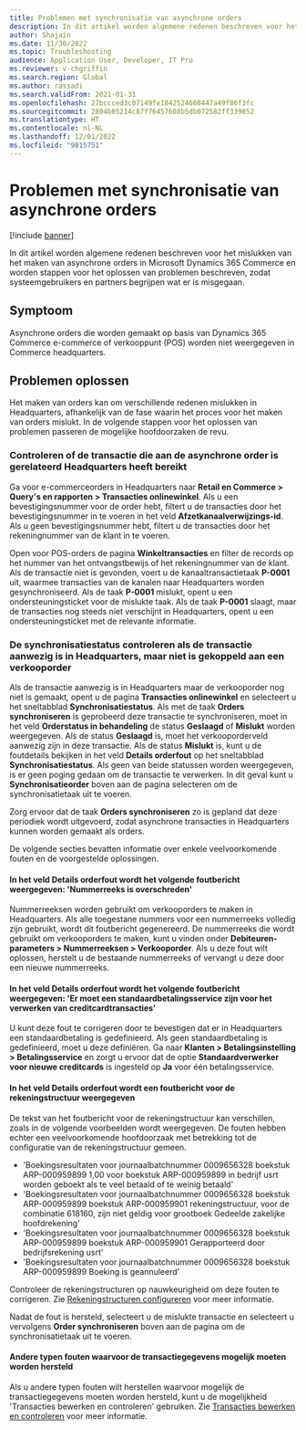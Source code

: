 ```yaml
---
title: Problemen met synchronisatie van asynchrone orders
description: In dit artikel worden algemene redenen beschreven voor het mislukken van het maken van asynchrone orders in Microsoft Dynamics 365 Commerce en worden stappen voor het oplossen van problemen beschreven, zodat systeemgebruikers en partners begrijpen wat er is misgegaan.
author: Shajain
ms.date: 11/30/2022
ms.topic: Troubleshooting
audience: Application User, Developer, IT Pro
ms.reviewer: v-chgriffin
ms.search.region: Global
ms.author: rassadi
ms.search.validFrom: 2021-01-31
ms.openlocfilehash: 27bccced3c07149fe1842524660447a49f86f3fc
ms.sourcegitcommit: 2804b05214c87f76457608b5db072582ff339852
ms.translationtype: HT
ms.contentlocale: nl-NL
ms.lasthandoff: 12/01/2022
ms.locfileid: "9815751"
---
```

# <a name="asynchronous-order-synchronization-issues"></a>Problemen met synchronisatie van asynchrone orders

[!include [banner](../../includes/banner.md)]

In dit artikel worden algemene redenen beschreven voor het mislukken van het maken van asynchrone orders in Microsoft Dynamics 365 Commerce en worden stappen voor het oplossen van problemen beschreven, zodat systeemgebruikers en partners begrijpen wat er is misgegaan.

## <a name="symptom"></a>Symptoom

Asynchrone orders die worden gemaakt op basis van Dynamics 365 Commerce e-commerce of verkooppunt (POS) worden niet weergegeven in Commerce headquarters.

## <a name="troubleshooting"></a>Problemen oplossen

Het maken van orders kan om verschillende redenen mislukken in Headquarters, afhankelijk van de fase waarin het proces voor het maken van orders mislukt. In de volgende stappen voor het oplossen van problemen passeren de mogelijke hoofdoorzaken de revu.

### <a name="validate-that-the-transaction-related-to-the-asynchronous-order-has-reached-headquarters"></a>Controleren of de transactie die aan de asynchrone order is gerelateerd Headquarters heeft bereikt

Ga voor e-commerceorders in Headquarters naar **Retail en Commerce \> Query's en rapporten \> Transacties onlinewinkel**. Als u een bevestigingsnummer voor de order hebt, filtert u de transacties door het bevestigingsnummer in te voeren in het veld **Afzetkanaalverwijzings-id**. Als u geen bevestigingsnummer hebt, filtert u de transacties door het rekeningnummer van de klant in te voeren.

Open voor POS-orders de pagina **Winkeltransacties** en filter de records op het nummer van het ontvangstbewijs of het rekeningnummer van de klant. Als de transactie niet is gevonden, voert u de kanaaltransactietaak **P-0001** uit, waarmee transacties van de kanalen naar Headquarters worden gesynchroniseerd. Als de taak **P-0001** mislukt, opent u een ondersteuningsticket voor de mislukte taak. Als de taak **P-0001** slaagt, maar de transacties nog steeds niet verschijnt in Headquarters, opent u een ondersteuningsticket met de relevante informatie.
 
### <a name="check-the-synchronization-status-if-the-transaction-is-present-in-headquarters-but-isnt-linked-with-a-sales-order"></a>De synchronisatiestatus controleren als de transactie aanwezig is in Headquarters, maar niet is gekoppeld aan een verkooporder

Als de transactie aanwezig is in Headquarters maar de verkooporder nog niet is gemaakt, opent u de pagina **Transacties onlinewinkel** en selecteert u het sneltabblad **Synchronisatiestatus**. Als met de taak **Orders synchroniseren** is geprobeerd deze transactie te synchroniseren, moet in het veld **Orderstatus in behandeling** de status **Geslaagd** of **Mislukt** worden weergegeven. Als de status **Geslaagd** is, moet het verkooporderveld aanwezig zijn in deze transactie. Als de status **Mislukt** is, kunt u de foutdetails bekijken in het veld **Details orderfout** op het sneltabblad **Synchronisatiestatus**. Als geen van beide statussen worden weergegeven, is er geen poging gedaan om de transactie te verwerken. In dit geval kunt u **Synchronisatieorder** boven aan de pagina selecteren om de synchronisatietaak uit te voeren.

Zorg ervoor dat de taak **Orders synchroniseren** zo is gepland dat deze periodiek wordt uitgevoerd, zodat asynchrone transacties in Headquarters kunnen worden gemaakt als orders.

De volgende secties bevatten informatie over enkele veelvoorkomende fouten en de voorgestelde oplossingen.

#### <a name="the-order-error-details-field-shows-the-following-error-message-number-sequence-has-been-exceeded"></a>In het veld Details orderfout wordt het volgende foutbericht weergegeven: 'Nummerreeks is overschreden'

Nummerreeksen worden gebruikt om verkooporders te maken in Headquarters. Als alle toegestane nummers voor een nummerreeks volledig zijn gebruikt, wordt dit foutbericht gegenereerd. De nummerreeks die wordt gebruikt om verkooporders te maken, kunt u vinden onder **Debiteuren-parameters \> Nummerreeksen \> Verkooporder**. Als u deze fout wilt oplossen, herstelt u de bestaande nummerreeks of vervangt u deze door een nieuwe nummerreeks.

#### <a name="the-order-error-details-field-shows-the-following-error-message-there-must-be-a-default-payment-service-to-process-credit-card-transactions"></a>In het veld Details orderfout wordt het volgende foutbericht weergegeven: 'Er moet een standaardbetalingsservice zijn voor het verwerken van creditcardtransacties'

U kunt deze fout te corrigeren door te bevestigen dat er in Headquarters een standaardbetaling is gedefinieerd. Als geen standaardbetaling is gedefinieerd, moet u deze definiëren. Ga naar **Klanten \> Betalingsinstelling \> Betalingsservice** en zorgt u ervoor dat de optie **Standaardverwerker voor nieuwe creditcards** is ingesteld op **Ja** voor één betalingsservice.
    
#### <a name="the-order-error-details-field-shows-an-account-structure-error-message"></a>In het veld Details orderfout wordt een foutbericht voor de rekeningstructuur weergegeven

De tekst van het foutbericht voor de rekeningstructuur kan verschillen, zoals in de volgende voorbeelden wordt weergegeven. De fouten hebben echter een veelvoorkomende hoofdoorzaak met betrekking tot de configuratie van de rekeningstructuur gemeen.

- 'Boekingsresultaten voor journaalbatchnummer 0009656328 boekstuk ARP-000959899 1,00 voor boekstuk ARP-000959899 in bedrijf usrt worden geboekt als te veel betaald of te weinig betaald'
- 'Boekingsresultaten voor journaalbatchnummer 0009656328 boekstuk ARP-000959899 boekstuk ARP-000959901 rekeningstructuur, voor de combinatie 618160, zijn niet geldig voor grootboek Gedeelde zakelijke hoofdrekening'
- 'Boekingsresultaten voor journaalbatchnummer 0009656328 boekstuk ARP-000959899 boekstuk ARP-000959901 Gerapporteerd door bedrijfsrekening usrt'
- 'Boekingsresultaten voor journaalbatchnummer 0009656328 boekstuk ARP-000959899 Boeking is geannuleerd'
    
Controleer de rekeningstructuren op nauwkeurigheid om deze fouten te corrigeren. Zie [Rekeningstructuren configureren](/dynamics365/finance/general-ledger/configure-account-structures) voor meer informatie.
    
Nadat de fout is hersteld, selecteert u de mislukte transactie en selecteert u vervolgens **Order synchroniseren** boven aan de pagina om de synchronisatietaak uit te voeren.
    
#### <a name="other-types-of-errors-that-might-require-the-transaction-data-to-be-fixed"></a>Andere typen fouten waarvoor de transactiegegevens mogelijk moeten worden hersteld

Als u andere typen fouten wilt herstellen waarvoor mogelijk de transactiegegevens moeten worden hersteld, kunt u de mogelijkheid 'Transacties bewerken en controleren' gebruiken. Zie [Transacties bewerken en controleren](../edit-order-trans.md) voor meer informatie.
